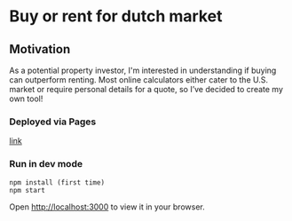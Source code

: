 # Buy or rent for dutch market

## Motivation
As a potential property investor, I'm interested in understanding if buying can outperform renting. Most online calculators either cater to the U.S. market or require personal details for a quote, so I’ve decided to create my own tool!

### Deployed via Pages
[link](https://swanywu.github.io/buy-or-rent-nl/)

### Run in dev mode
```
npm install (first time)
npm start
```

Open [http://localhost:3000](http://localhost:3000) to view it in your browser.
